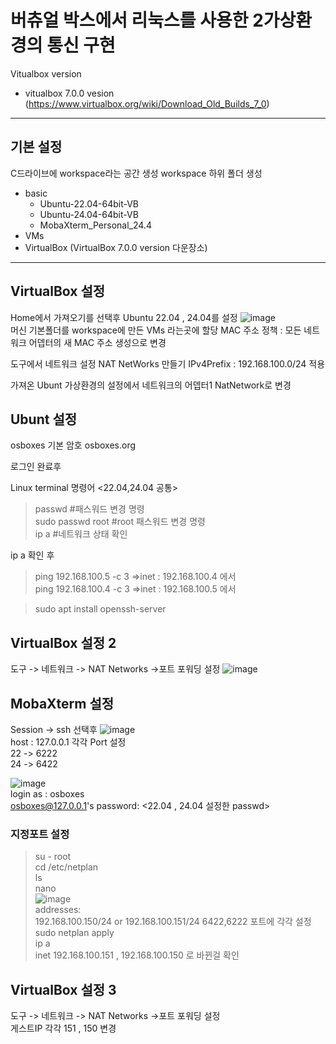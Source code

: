 # 버츄얼 박스에서 리눅스를 사용한 2가상환경의 통신 구현

Vitualbox version
- vitualbox 7.0.0 vesion
(https://www.virtualbox.org/wiki/Download_Old_Builds_7_0)

---
## 기본 설정

C드라이브에 workspace라는 공간 생성
workspace 하위 폴더 생성
- basic
    - Ubuntu-22.04-64bit-VB
    - Ubuntu-24.04-64bit-VB
    - MobaXterm_Personal_24.4
- VMs
- VirtualBox (VirtualBox 7.0.0 version 다운장소)

---
## VirtualBox 설정
Home에서 가져오기를 선택후 Ubuntu 22.04 , 24.04를 설정 
![image](https://github.com/user-attachments/assets/403ebe9f-1643-4691-858f-01cdd526a96f) <br>
머신 기본폴더를 workspace에 만든 VMs 라는곳에 할당
MAC 주소 정책 : 모든 네트워크 어뎁터의 새 MAC 주소 생성으로 변경

도구에서 네트워크 설정
NAT NetWorks 만들기 IPv4Prefix : 192.168.100.0/24 적용

가져온 Ubunt 가상환경의 설정에서 네트워크의 어뎁터1 NatNetwork로 변경

## Ubunt 설정
osboxes 기본 암호 osboxes.org

로그인 완료후 

Linux terminal 명령어 <22.04,24.04 공통>
>passwd #패스워드 변경 명령 <br>
>sudo passwd root #root 패스워드 변경 명령 <br>
>ip a #네트워크 상태 확인

ip a 확인 후 
>ping 192.168.100.5 -c 3
=>inet : 192.168.100.4 에서 <br>
>ping 192.168.100.4 -c 3
=>inet : 192.168.100.5 에서

>sudo apt install openssh-server

## VirtualBox 설정 2
도구 -> 네트워크 -> NAT Networks ->포트 포워딩 설정
![image](https://github.com/user-attachments/assets/dfb05a31-4474-41fa-a2ed-553db7567a83)

## MobaXterm 설정
Session -> ssh 선택후
![image](https://github.com/user-attachments/assets/db83a113-0af5-47c9-9157-4a7dbe028bae) <br>
host : 127.0.0.1
각각 Port 설정 <br>
 22 -> 6222 <br>
 24 -> 6422

![image](https://github.com/user-attachments/assets/3445f62f-75e4-483d-91bb-14ce2a625651) <br>
login as : osboxes <br>
osboxes@127.0.0.1's password: <22.04 , 24.04 설정한 passwd>

### 지정포트 설정
>su - root <br>
>cd /etc/netplan <br>
>ls <br>
>nano  <br>
![image](https://github.com/user-attachments/assets/f9f04d61-a40d-4f16-94cd-e4a9a84e7267)<br>
>addresses: <br>
>   192.168.100.150/24 or 192.168.100.151/24 6422,6222 포트에 각각 설정 <br>
>sudo netplan apply  <br>
>ip a <br>
inet 192.168.100.151 , 192.168.100.150 로 바뀐걸 확인

## VirtualBox 설정 3
도구 -> 네트워크 -> NAT Networks ->포트 포워딩 설정 <br>
게스트IP 각각 151 , 150 변경

